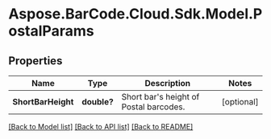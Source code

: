 # Aspose.BarCode.Cloud.Sdk.Model.PostalParams
## Properties

Name | Type | Description | Notes
------------ | ------------- | ------------- | -------------
**ShortBarHeight** | **double?** | Short bar&#39;s height of Postal barcodes.              | [optional] 

[[Back to Model list]](../README.md#documentation-for-models) [[Back to API list]](../README.md#documentation-for-api-endpoints) [[Back to README]](../README.md)

